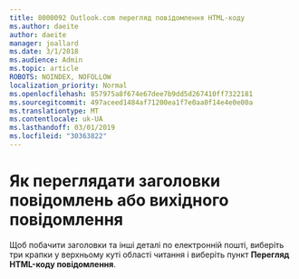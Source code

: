 ```yaml
---
title: 8000092 Outlook.com перегляд повідомлення HTML-коду
ms.author: daeite
author: daeite
manager: joallard
ms.date: 3/1/2018
ms.audience: Admin
ms.topic: article
ROBOTS: NOINDEX, NOFOLLOW
localization_priority: Normal
ms.openlocfilehash: 857975a8f674e67dee7b9dd5d267410ff7322181
ms.sourcegitcommit: 497aceed1484af71200ea1f7e0aa0f14e4e0e00a
ms.translationtype: MT
ms.contentlocale: uk-UA
ms.lasthandoff: 03/01/2019
ms.locfileid: "30363822"
---
```

# <a name="how-to-view-message-headers-or-message-source"></a>Як переглядати заголовки повідомлень або вихідного повідомлення

Щоб побачити заголовки та інші деталі по електронній пошті, виберіть три крапки у верхньому куті області читання і виберіть пункт **Перегляд HTML-коду повідомлення**.
